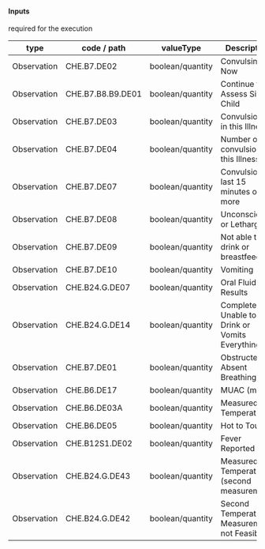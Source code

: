 #### Inputs

required for the execution

| type | code / path | valueType | Description |
|---|---|---|---|
| Observation | CHE.B7.DE02 | boolean/quantity | Convulsing Now |
| Observation | CHE.B7.B8.B9.DE01 | boolean/quantity | Continue to Assess Sick Child |
| Observation | CHE.B7.DE03 | boolean/quantity | Convulsion(s) in this Illness |
| Observation | CHE.B7.DE04 | boolean/quantity | Number of convulsions in this Illness |
| Observation | CHE.B7.DE07 | boolean/quantity | Convulsion(s) last 15 minutes or more |
| Observation | CHE.B7.DE08 | boolean/quantity | Unconscious or Lethargic |
| Observation | CHE.B7.DE09 | boolean/quantity | Not able to drink or breastfeed |
| Observation | CHE.B7.DE10 | boolean/quantity | Vomiting |
| Observation | CHE.B24.G.DE07 | boolean/quantity | Oral Fluid Test Results |
| Observation | CHE.B24.G.DE14 | boolean/quantity | Completely Unable to Drink or Vomits Everything |
| Observation | CHE.B7.DE01 | boolean/quantity | Obstructed or Absent Breathing |
| Observation | CHE.B6.DE17 | boolean/quantity | MUAC (mm) |
| Observation | CHE.B6.DE03A | boolean/quantity | Measured Temperature |
| Observation | CHE.B6.DE05 | boolean/quantity | Hot to Touch |
| Observation | CHE.B12S1.DE02 | boolean/quantity | Fever Reported |
| Observation | CHE.B24.G.DE43 | boolean/quantity | Measured Temperature (second measurement) |
| Observation | CHE.B24.G.DE42 | boolean/quantity | Second Temperature Measurement not Feasible |

